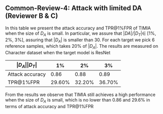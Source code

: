 ## Common-Review-4: Attack with limited DA (Reviewer B & C)

In this table we present the attack accuracy and TPR@1%FPR of TIMIA when the size of $D_A$ is small. In particular, we assure that
 $|DA|/|D_T|\in$ [1%, 2%, 3%],
assuring that $|D_A|$ is smaller than 30. For each target we pick 6 reference samples,
which takes 20% of $|D_A|$. The results are measured on Character dataset when the target model is ResNet

| $\|D_A\|\|D_T\|$ | 1%    | 2%    | 3%    |
|------------------|-------|-------|-------|
| Attack accuracy  | 0.86  | 0.88  | 0.89  |
| TPR@1%FPR        | 29.60% | 32.20% | 36.70% |


From the results we observe that TIMIA still achieves a high performance when the size of $D_A$ is small, which is no lower than 0.86 and 29.6\% 
in terms of attack accuracy and TPR@1\%FPR
